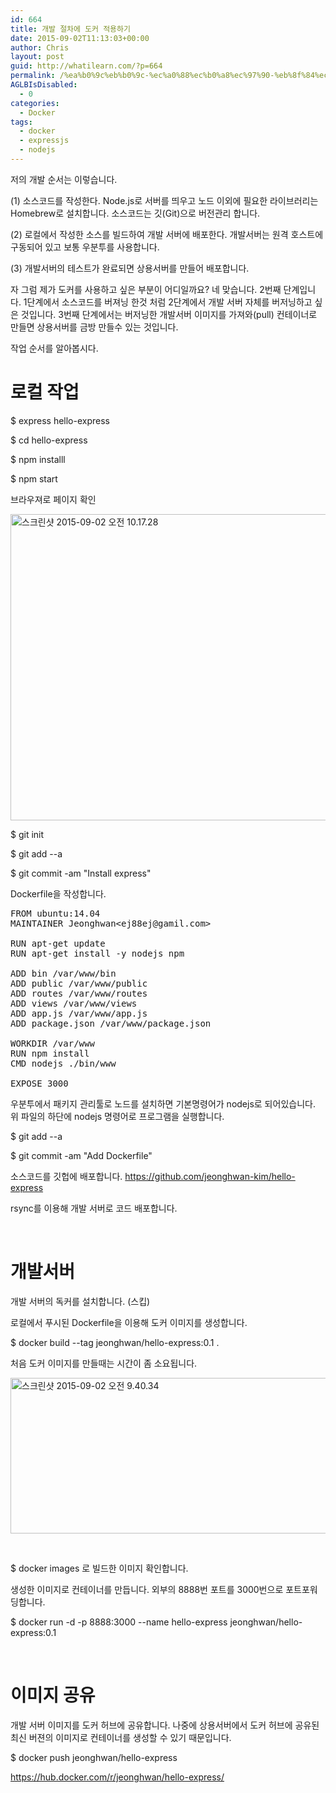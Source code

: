 ```yaml
---
id: 664
title: 개발 절차에 도커 적용하기
date: 2015-09-02T11:13:03+00:00
author: Chris
layout: post
guid: http://whatilearn.com/?p=664
permalink: /%ea%b0%9c%eb%b0%9c-%ec%a0%88%ec%b0%a8%ec%97%90-%eb%8f%84%ec%bb%a4-%ec%a0%81%ec%9a%a9%ed%95%98%ea%b8%b0/
AGLBIsDisabled:
  - 0
categories:
  - Docker
tags:
  - docker
  - expressjs
  - nodejs
---
```

저의 개발 순서는 이렇습니다.

(1) 소스코드를 작성한다. Node.js로 서버를 띄우고 노드 이외에 필요한 라이브러리는 Homebrew로 설치합니다. 소스코드는 깃(Git)으로 버전관리 합니다.

(2) 로컬에서 작성한 소스를 빌드하여 개발 서버에 배포한다. 개발서버는 원격 호스트에 구동되어 있고 보통 우분투를 사용합니다.

(3) 개발서버의 테스트가 완료되면 상용서버를 만들어 배포합니다.

자 그럼 제가 도커를 사용하고 싶은 부분이 어디일까요? 네 맞습니다. 2번째 단계입니다. 1단계에서 소스코드를 버져닝 한것 처럼 2단계에서 개발 서버 자체를 버저닝하고 싶은 것입니다. 3번째 단계에서는 버저닝한 개발서버 이미지를 가져와(pull) 컨테이너로 만들면 상용서버를 금방 만들수 있는 것입니다.

작업 순서를 알아봅시다.

<h1>로컬 작업</h1>

$ express hello-express

$ cd hello-express

$ npm installl

$ npm start

브라우져로 페이지 확인

<a href="http://whatilearn.com/wp-content/uploads/2015/09/스크린샷-2015-09-02-오전-10.17.28.png"><img class="alignnone size-full wp-image-671" src="http://whatilearn.com/wp-content/uploads/2015/09/스크린샷-2015-09-02-오전-10.17.28.png" alt="스크린샷 2015-09-02 오전 10.17.28" width="885" height="490" /></a>

$ git init

$ git add --a

$ git commit -am "Install express"

Dockerfile을 작성합니다.

<pre class="lang:default decode:true">FROM ubuntu:14.04
MAINTAINER Jeonghwan&lt;ej88ej@gamil.com&gt;

RUN apt-get update
RUN apt-get install -y nodejs npm

ADD bin /var/www/bin
ADD public /var/www/public
ADD routes /var/www/routes
ADD views /var/www/views
ADD app.js /var/www/app.js
ADD package.json /var/www/package.json

WORKDIR /var/www
RUN npm install
CMD nodejs ./bin/www

EXPOSE 3000</pre>

우분투에서 패키지 관리툴로 노드를 설치하면 기본명령어가 nodejs로 되어있습니다. 위 파일의 하단에 nodejs 명령어로 프로그램을 실행합니다.

$ git add --a

$ git commit -am "Add Dockerfile"

소스코드를 깃헙에 배포합니다. <a href="https://github.com/jeonghwan-kim/hello-express">https://github.com/jeonghwan-kim/hello-express</a>

rsync를 이용해 개발 서버로 코드 배포합니다.

&nbsp;

<h1>개발서버</h1>

개발 서버의 독커를 설치합니다. (스킵)

로컬에서 푸시된 Dockerfile을 이용해 도커 이미지를 생성합니다.

$ docker build --tag jeonghwan/hello-express:0.1 .

처음 도커 이미지를 만들때는 시간이 좀 소요됩니다.

<a href="http://whatilearn.com/wp-content/uploads/2015/09/스크린샷-2015-09-02-오전-9.40.34.png"><img class="alignnone size-full wp-image-667" src="http://whatilearn.com/wp-content/uploads/2015/09/스크린샷-2015-09-02-오전-9.40.34.png" alt="스크린샷 2015-09-02 오전 9.40.34" width="917" height="249" /></a>

&nbsp;

$ docker images 로 빌드한 이미지 확인합니다.

생성한 이미지로 컨테이너를 만듭니다. 외부의 8888번 포트를 3000번으로 포트포워딩합니다.

$ docker run -d -p 8888:3000 --name hello-express jeonghwan/hello-express:0.1

&nbsp;

<h1>이미지 공유</h1>

개발 서버 이미지를 도커 허브에 공유합니다. 나중에 상용서버에서 도커 허브에 공유된 최신 버젼의 이미지로 컨테이너를 생성할 수 있기 때문입니다.

$ docker push jeonghwan/hello-express

<a href="https://hub.docker.com/r/jeonghwan/hello-express/">https://hub.docker.com/r/jeonghwan/hello-express/</a>

&nbsp;

&nbsp;